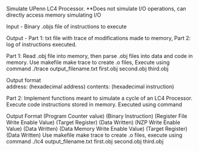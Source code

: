Simulate UPenn LC4 Processor. **Does not simulate I/O operations, can directly access memory simulating I/O

Input - Binary .objs file of instructions to execute

Output - Part 1: txt file with trace of modifications made to memory, Part 2: log of instructions executed.

Part 1:
Read .obj file into memory, then parse .obj files into data and code in memory.
Use makefile make trace to create .o files, Execute using command ./trace output_filename.txt first.obj second.obj third.obj

Output format   
address: (hexadecimal address) contents: (hexadecimal instruction)


Part 2:
Implement functions meant to simulate a cycle of an LC4 Processor. Execute code instructions stored in memory.
Executed using command 

Output Format
(Program Counter value) (Binary Instruction) (Register File Write Enable Value) (Target Register) (Data Written) (NZP Write Enable Value) (Data Written) (Data Memory Write Enable Value) (Target Register) (Data Written)
Use makefile make trace to create .o files, execute using command ./lc4 output_filename.txt first.obj second.obj third.obj
